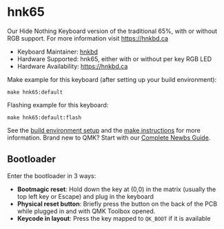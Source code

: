 # hnk65

Our Hide Nothing Keyboard version of the traditional 65%, with or without RGB support. For more information visit https://hnkbd.ca

* Keyboard Maintainer: [hnkbd](https://github.com/ascYAOBT)
* Hardware Supported: hnk65, either with or without per key RGB LED
* Hardware Availability: https://hnkbd.ca

Make example for this keyboard (after setting up your build environment):

    make hnk65:default

Flashing example for this keyboard:

    make hnk65:default:flash

See the [build environment setup](https://docs.qmk.fm/#/getting_started_build_tools) and the [make instructions](https://docs.qmk.fm/#/getting_started_make_guide) for more information. Brand new to QMK? Start with our [Complete Newbs Guide](https://docs.qmk.fm/#/newbs).

## Bootloader

Enter the bootloader in 3 ways:

* **Bootmagic reset**: Hold down the key at (0,0) in the matrix (usually the top left key or Escape) and plug in the keyboard
* **Physical reset button**: Briefly press the button on the back of the PCB while plugged in and with QMK Toolbox opened. 
* **Keycode in layout**: Press the key mapped to `QK_BOOT` if it is available
